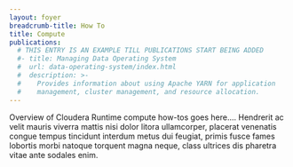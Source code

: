 ```yaml
---
layout: foyer
breadcrumb-title: How To
title: Compute
publications:
  # THIS ENTRY IS AN EXAMPLE TILL PUBLICATIONS START BEING ADDED
  #- title: Managing Data Operating System
  #  url: data-operating-system/index.html
  #  description: >-
  #    Provides information about using Apache YARN for application
  #    management, cluster management, and resource allocation.
---
```

Overview of Cloudera Runtime compute how-tos goes here.... Hendrerit ac
velit mauris viverra mattis nisi dolor litora ullamcorper, placerat
venenatis congue tempus tincidunt interdum metus dui feugiat, primis
fusce fames lobortis morbi natoque torquent magna neque, class ultrices
dis pharetra vitae ante sodales enim.
